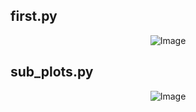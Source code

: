 ## first.py

<p align="center">
    <img src="https://mittalhimanshu151.000webhostapp.com/Images/matplotlib/first.png" 
         alt="Image" />
</p>

##  sub_plots.py

<p align="center">
    <img src="https://mittalhimanshu151.000webhostapp.com/Images/matplotlib/sub_plots.png" 
         alt="Image" />
</p>